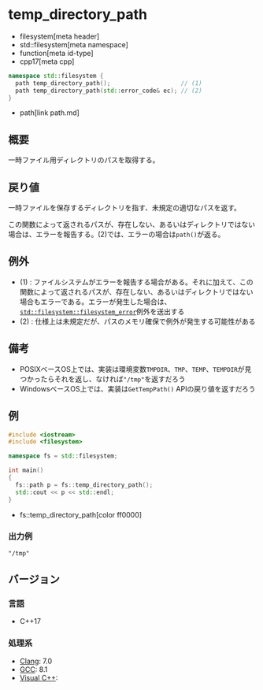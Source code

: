 # temp_directory_path
* filesystem[meta header]
* std::filesystem[meta namespace]
* function[meta id-type]
* cpp17[meta cpp]

```cpp
namespace std::filesystem {
  path temp_directory_path();                    // (1)
  path temp_directory_path(std::error_code& ec); // (2)
}
```
* path[link path.md]

## 概要
一時ファイル用ディレクトリのパスを取得する。


## 戻り値
一時ファイルを保存するディレクトリを指す、未規定の適切なパスを返す。

この関数によって返されるパスが、存在しない、あるいはディレクトリではない場合は、エラーを報告する。(2)では、エラーの場合は`path()`が返る。


## 例外
- (1) : ファイルシステムがエラーを報告する場合がある。それに加えて、この関数によって返されるパスが、存在しない、あるいはディレクトリではない場合もエラーである。エラーが発生した場合は、[`std::filesystem::filesystem_error`](filesystem_error.md)例外を送出する
- (2) : 仕様上は未規定だが、パスのメモリ確保で例外が発生する可能性がある


## 備考
- POSIXベースOS上では、実装は環境変数`TMPDIR`、`TMP`、`TEMP`、`TEMPDIR`が見つかったらそれを返し、なければ`"/tmp"`を返すだろう
- WindowsベースOS上では、実装は`GetTempPath()` APIの戻り値を返すだろう


## 例
```cpp example
#include <iostream>
#include <filesystem>

namespace fs = std::filesystem;

int main()
{
  fs::path p = fs::temp_directory_path();
  std::cout << p << std::endl;
}
```
* fs::temp_directory_path[color ff0000]

### 出力例
```
"/tmp"
```

## バージョン
### 言語
- C++17

### 処理系
- [Clang](/implementation.md#clang): 7.0
- [GCC](/implementation.md#gcc): 8.1
- [Visual C++](/implementation.md#visual_cpp):
